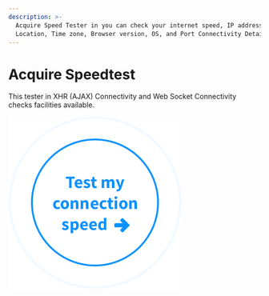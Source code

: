 ```yaml
---
description: >-
  Acquire Speed Tester in you can check your internet speed, IP address,
  Location, Time zone, Browser version, OS, and Port Connectivity Details.
---
```


# Acquire Speedtest

This tester in XHR \(AJAX\) Connectivity and Web Socket Connectivity checks facilities available.

![Speed Test](../../.gitbook/assets/speedtest.png)

  


